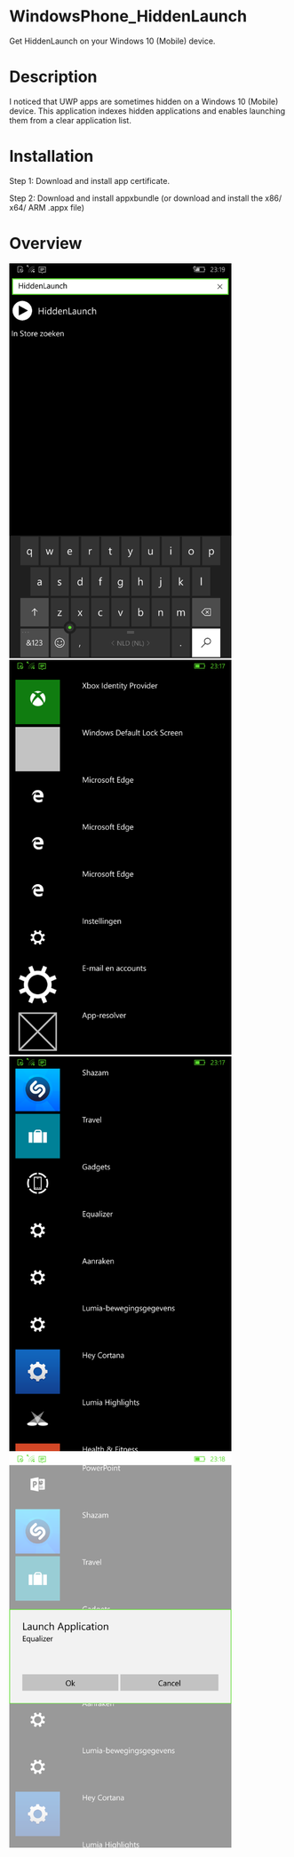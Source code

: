 # WindowsPhone_HiddenLaunch
Get HiddenLaunch on your Windows 10 (Mobile) device.

# Description
I noticed that UWP apps are sometimes hidden on a Windows 10 (Mobile) device. This application indexes hidden applications and enables launching them from a clear application list.

# Installation
Step 1: Download and install app certificate.

Step 2: Download and install appxbundle (or download and install the x86/ x64/ ARM .appx file)

# Overview
<img src="https://github.com/jetspiking/WindowsPhone_HiddenLaunch/blob/main/HiddenLaunch_Images/search.png" width="400">
<img src="https://github.com/jetspiking/WindowsPhone_HiddenLaunch/blob/main/HiddenLaunch_Images/pick0.png" width="400">
<img src="https://github.com/jetspiking/WindowsPhone_HiddenLaunch/blob/main/HiddenLaunch_Images/pick1.png" width="400">
<img src="https://github.com/jetspiking/WindowsPhone_HiddenLaunch/blob/main/HiddenLaunch_Images/launch.png" width="400">
